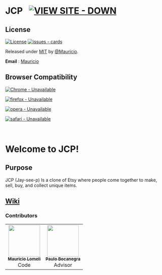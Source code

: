 # JCP &nbsp; [![VIEW SITE - DOWN](https://img.shields.io/badge/VIEW_SITE-DOWN-critical?style=for-the-badge&logo=github)](#)

## License
[![License](https://img.shields.io/badge/License-MIT-blue)](#license)
[![issues - cards](https://img.shields.io/github/issues/mjlomeli/jcp)](https://github.com/mjlomeli/jcp/issues)

Released under [MIT](/LICENSE) by [@Mauricio](https://github.com/mjlomeli/jcp/blob/main/LICENSE).

**Email** : [Mauricio](mailto:developer.mauricio.jr.lomeli@gmail.com)


## Browser Compatibility
[![Chrome - Unavailable](https://img.shields.io/badge/Chrome-Unavailable-critical?style=for-the-badge&logo=google+chrome)](https://www.google.com/chrome/)

[![firefox - Unavailable](https://img.shields.io/badge/firefox-Unavailable-critical?style=for-the-badge&logo=firefox)](https://www.mozilla.org/)

[![opera - Unavailable](https://img.shields.io/badge/opera-Unavailable-critical?style=for-the-badge&logo=opera&logoColor=red)](https://www.opera.com/)

[![safari - Unavailable](https://img.shields.io/badge/safari-Unavailable-critical?style=for-the-badge&logo=safari&logoColor=blue)](https://www.apple.com/safari/)

<br>

# Welcome to JCP!

## Purpose

JCP (Jay-see-p) Is a clone of Etsy where people come together to make, sell, buy, and collect unique items.


## [Wiki](https://github.com/mjlomeli/jcp/wiki)


### Contributors

<table>
  <tr>
      <td id="mauricio" align="center">
         <a href="https://github.com/mjlomeli">
         <img src="https://avatars.githubusercontent.com/u/46548793?v=4" width="100px;" alt=""/><br />
         <sub><b>Mauricio Lomeli</b></sub></a><br />
         <label>Code</label>
      </td>
      <td id="paulo" align="center">
         <a href="https://www.linkedin.com/in/paulo-bocanegra">
         <img src="https://secure.gravatar.com/avatar/c90a96bff8b9b6d8b373f26e17851899?secure=true&size=300" width="100px;" alt=""/><br />
         <sub><b>Paulo Bocanegra</b></sub></a><br />
         <label>Advisor</label>
      </td>
   </tr>
</table>
